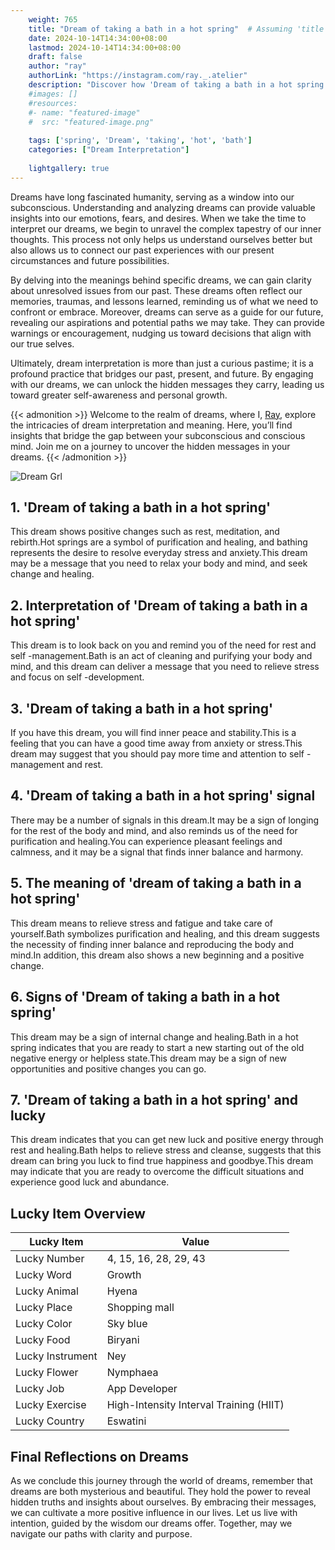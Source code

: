 ```yaml
---
    weight: 765
    title: "Dream of taking a bath in a hot spring"  # Assuming 'title' column exists
    date: 2024-10-14T14:34:00+08:00
    lastmod: 2024-10-14T14:34:00+08:00
    draft: false
    author: "ray"
    authorLink: "https://instagram.com/ray._.atelier"
    description: "Discover how 'Dream of taking a bath in a hot spring' can interpret your future and uncover its significant meanings in your life."
    #images: []
    #resources:
    #- name: "featured-image"
    #  src: "featured-image.png"
    
    tags: ['spring', 'Dream', 'taking', 'hot', 'bath']
    categories: ["Dream Interpretation"]
    
    lightgallery: true
---
```

    
Dreams have long fascinated humanity, serving as a window into our subconscious. Understanding and analyzing dreams can provide valuable insights into our emotions, fears, and desires. When we take the time to interpret our dreams, we begin to unravel the complex tapestry of our inner thoughts. This process not only helps us understand ourselves better but also allows us to connect our past experiences with our present circumstances and future possibilities.

By delving into the meanings behind specific dreams, we can gain clarity about unresolved issues from our past. These dreams often reflect our memories, traumas, and lessons learned, reminding us of what we need to confront or embrace. Moreover, dreams can serve as a guide for our future, revealing our aspirations and potential paths we may take. They can provide warnings or encouragement, nudging us toward decisions that align with our true selves.

Ultimately, dream interpretation is more than just a curious pastime; it is a profound practice that bridges our past, present, and future. By engaging with our dreams, we can unlock the hidden messages they carry, leading us toward greater self-awareness and personal growth.

{{< admonition >}}
Welcome to the realm of dreams, where I, [Ray](https://instagram.com/ray._.atelier), explore the intricacies of dream interpretation and meaning. Here, you’ll find insights that bridge the gap between your subconscious and conscious mind. Join me on a journey to uncover the hidden messages in your dreams.
{{< /admonition >}}

![Dream Grl](https://cdn.pixabay.com/photo/2017/11/02/03/35/gothic-2910057_1280.jpg "Dream Grl")

## 1. 'Dream of taking a bath in a hot spring'
This dream shows positive changes such as rest, meditation, and rebirth.Hot springs are a symbol of purification and healing, and bathing represents the desire to resolve everyday stress and anxiety.This dream may be a message that you need to relax your body and mind, and seek change and healing.

## 2. Interpretation of 'Dream of taking a bath in a hot spring'
This dream is to look back on you and remind you of the need for rest and self -management.Bath is an act of cleaning and purifying your body and mind, and this dream can deliver a message that you need to relieve stress and focus on self -development.

## 3. 'Dream of taking a bath in a hot spring'
If you have this dream, you will find inner peace and stability.This is a feeling that you can have a good time away from anxiety or stress.This dream may suggest that you should pay more time and attention to self -management and rest.

## 4. 'Dream of taking a bath in a hot spring' signal
There may be a number of signals in this dream.It may be a sign of longing for the rest of the body and mind, and also reminds us of the need for purification and healing.You can experience pleasant feelings and calmness, and it may be a signal that finds inner balance and harmony.

## 5. The meaning of 'dream of taking a bath in a hot spring'
This dream means to relieve stress and fatigue and take care of yourself.Bath symbolizes purification and healing, and this dream suggests the necessity of finding inner balance and reproducing the body and mind.In addition, this dream also shows a new beginning and a positive change.

## 6. Signs of 'Dream of taking a bath in a hot spring'
This dream may be a sign of internal change and healing.Bath in a hot spring indicates that you are ready to start a new starting out of the old negative energy or helpless state.This dream may be a sign of new opportunities and positive changes you can go.

## 7. 'Dream of taking a bath in a hot spring' and lucky
This dream indicates that you can get new luck and positive energy through rest and healing.Bath helps to relieve stress and cleanse, suggests that this dream can bring you luck to find true happiness and goodbye.This dream may indicate that you are ready to overcome the difficult situations and experience good luck and abundance.

## Lucky Item Overview
| Lucky Item          | Value              |
|---------------|--------------------|
| Lucky Number        | 4, 15, 16, 28, 29, 43  |
| Lucky Word          | Growth |
| Lucky Animal        | Hyena |
| Lucky Place         | Shopping mall     |
| Lucky Color         | Sky blue     |
| Lucky Food          | Biryani      |
| Lucky Instrument    | Ney |
| Lucky Flower        | Nymphaea    |
| Lucky Job           | App Developer       |
| Lucky Exercise      | High-Intensity Interval Training (HIIT)  |
| Lucky Country       | Eswatini    |


##  Final Reflections on Dreams

As we conclude this journey through the world of dreams, remember that dreams are both mysterious and beautiful. They hold the power to reveal hidden truths and insights about ourselves. By embracing their messages, we can cultivate a more positive influence in our lives. Let us live with intention, guided by the wisdom our dreams offer. Together, may we navigate our paths with clarity and purpose.
